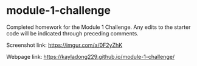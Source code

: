 # module-1-challenge
Completed homework for the Module 1 Challenge. Any edits to the starter code will be indicated through preceding comments.

Screenshot link: https://imgur.com/a/0F2yZhK

Webpage link: https://kayladong229.github.io/module-1-challenge/